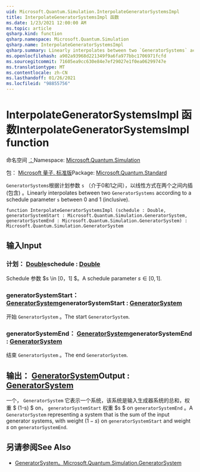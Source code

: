 ```yaml
---
uid: Microsoft.Quantum.Simulation.InterpolateGeneratorSystemsImpl
title: InterpolateGeneratorSystemsImpl 函数
ms.date: 1/23/2021 12:00:00 AM
ms.topic: article
qsharp.kind: function
qsharp.namespace: Microsoft.Quantum.Simulation
qsharp.name: InterpolateGeneratorSystemsImpl
qsharp.summary: Linearly interpolates between two `GeneratorSystems` according to a schedule parameter `s` between 0 and 1 (inclusive).
ms.openlocfilehash: a902a93968d221349f9a6fa977bbc1706971fcfd
ms.sourcegitcommit: 71605ea9cc630e84e7ef29027e1f0ea06299747e
ms.translationtype: MT
ms.contentlocale: zh-CN
ms.lasthandoff: 01/26/2021
ms.locfileid: "98855756"
---
```

# <a name="interpolategeneratorsystemsimpl-function"></a><span data-ttu-id="269e8-102">InterpolateGeneratorSystemsImpl 函数</span><span class="sxs-lookup"><span data-stu-id="269e8-102">InterpolateGeneratorSystemsImpl function</span></span>

<span data-ttu-id="269e8-103">命名空间 [：](xref:Microsoft.Quantum.Simulation)</span><span class="sxs-lookup"><span data-stu-id="269e8-103">Namespace: [Microsoft.Quantum.Simulation](xref:Microsoft.Quantum.Simulation)</span></span>

<span data-ttu-id="269e8-104">包： [Microsoft 量子. 标准版](https://nuget.org/packages/Microsoft.Quantum.Standard)</span><span class="sxs-lookup"><span data-stu-id="269e8-104">Package: [Microsoft.Quantum.Standard](https://nuget.org/packages/Microsoft.Quantum.Standard)</span></span>


<span data-ttu-id="269e8-105">`GeneratorSystems`根据计划参数 `s` （介于0和1之间），以线性方式在两个之间内插 (包含) 。</span><span class="sxs-lookup"><span data-stu-id="269e8-105">Linearly interpolates between two `GeneratorSystems` according to a schedule parameter `s` between 0 and 1 (inclusive).</span></span>

```qsharp
function InterpolateGeneratorSystemsImpl (schedule : Double, generatorSystemStart : Microsoft.Quantum.Simulation.GeneratorSystem, generatorSystemEnd : Microsoft.Quantum.Simulation.GeneratorSystem) : Microsoft.Quantum.Simulation.GeneratorSystem
```


## <a name="input"></a><span data-ttu-id="269e8-106">输入</span><span class="sxs-lookup"><span data-stu-id="269e8-106">Input</span></span>

### <a name="schedule--double"></a><span data-ttu-id="269e8-107">计划： [Double](xref:microsoft.quantum.lang-ref.double)</span><span class="sxs-lookup"><span data-stu-id="269e8-107">schedule : [Double](xref:microsoft.quantum.lang-ref.double)</span></span>

<span data-ttu-id="269e8-108">Schedule 参数 $s \in [0，1] $。</span><span class="sxs-lookup"><span data-stu-id="269e8-108">A schedule parameter $s\in[0,1]$.</span></span>


### <a name="generatorsystemstart--generatorsystem"></a><span data-ttu-id="269e8-109">generatorSystemStart： [GeneratorSystem](xref:Microsoft.Quantum.Simulation.GeneratorSystem)</span><span class="sxs-lookup"><span data-stu-id="269e8-109">generatorSystemStart : [GeneratorSystem](xref:Microsoft.Quantum.Simulation.GeneratorSystem)</span></span>

<span data-ttu-id="269e8-110">开始 `GeneratorSystem` 。</span><span class="sxs-lookup"><span data-stu-id="269e8-110">The start `GeneratorSystem`.</span></span>


### <a name="generatorsystemend--generatorsystem"></a><span data-ttu-id="269e8-111">generatorSystemEnd： [GeneratorSystem](xref:Microsoft.Quantum.Simulation.GeneratorSystem)</span><span class="sxs-lookup"><span data-stu-id="269e8-111">generatorSystemEnd : [GeneratorSystem](xref:Microsoft.Quantum.Simulation.GeneratorSystem)</span></span>

<span data-ttu-id="269e8-112">结束 `GeneratorSystem` 。</span><span class="sxs-lookup"><span data-stu-id="269e8-112">The end `GeneratorSystem`.</span></span>



## <a name="output--generatorsystem"></a><span data-ttu-id="269e8-113">输出： [GeneratorSystem](xref:Microsoft.Quantum.Simulation.GeneratorSystem)</span><span class="sxs-lookup"><span data-stu-id="269e8-113">Output : [GeneratorSystem](xref:Microsoft.Quantum.Simulation.GeneratorSystem)</span></span>

<span data-ttu-id="269e8-114">一个， `GeneratorSystem` 它表示一个系统，该系统是输入生成器系统的总和，权重 $ (1-s) $ on， `generatorSystemStart` 权重 $s $ on `generatorSystemEnd` 。</span><span class="sxs-lookup"><span data-stu-id="269e8-114">A `GeneratorSystem` representing a system that is the sum of the input generator systems, with weight $(1-s)$ on `generatorSystemStart` and weight $s$ on `generatorSystemEnd`.</span></span>

## <a name="see-also"></a><span data-ttu-id="269e8-115">另请参阅</span><span class="sxs-lookup"><span data-stu-id="269e8-115">See Also</span></span>

- [<span data-ttu-id="269e8-116">GeneratorSystem。</span><span class="sxs-lookup"><span data-stu-id="269e8-116">Microsoft.Quantum.Simulation.GeneratorSystem</span></span>](xref:Microsoft.Quantum.Simulation.GeneratorSystem)